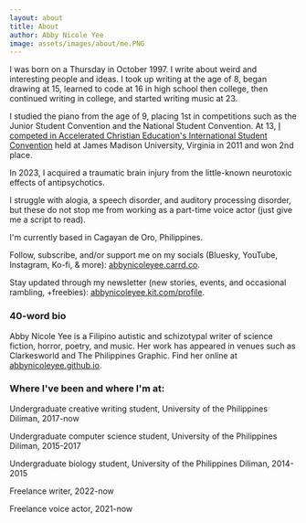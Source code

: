 ```yaml
---
layout: about
title: About
author: Abby Nicole Yee
image: assets/images/about/me.PNG
---
```


<p class="paragraph-lg">I was born on a Thursday in October 1997. I write about weird and interesting people and ideas. I took up writing at the age of 8<span class='footnote' data-toggle="tooltip" title="journaling"></span>, began drawing at 15<span class='footnote' data-toggle="tooltip" title="realistic portraits"></span>, learned to code at 16 in high school<span class='footnote' data-toggle="tooltip"
          title="HTML/CSS"></span> then college<span class='footnote' data-toggle="tooltip" title="C, Python, Java"></span>, then continued writing in college<span class='footnote' data-toggle="tooltip" title="confessional poetry, speculative fiction"></span>, and started writing music<span class='footnote' data-toggle="tooltip" title="MuseScore, Ableton"></span> at 23.</p> 
<p class="paragraph-lg">I studied the piano from the age of 9, placing 1st in competitions such as the Junior Student Convention and the National Student Convention. At 13, <a href="https://youtu.be/IfowDv_kQPA">I competed in Accelerated Christian Education's International Student Convention</a> held at James Madison University, Virginia in 2011 and won 2nd place. </p>

<p class="paragraph-lg">In 2023, I acquired a traumatic brain injury from the little-known neurotoxic effects<span class='footnote' data-toggle="tooltip" title="Dare I say, lobotomy-like"></span> of antipsychotics.</p>
<p class="paragraph-lg">I struggle with alogia, a speech disorder, and auditory processing disorder, but these do not stop me from working as a part-time voice actor (just give me a script to read).</p>
<p class="paragraph-lg">I'm currently based in Cagayan de Oro, Philippines.</p> 
<p class="paragraph-lg">Follow, subscribe, and/or support me on my socials (Bluesky, YouTube, Instagram, Ko-fi, & more): <a href="https://abbynicoleyee.carrd.co">abbynicoleyee.carrd.co</a>.</p>
<p class="paragraph-lg">Stay updated through my newsletter (new stories, events, and occasional rambling, +freebies): <a href="https://abbynicoleyee.kit.com/profile">abbynicoleyee.kit.com/profile</a>.</p>

<h3>40-word bio</h3>

<p class="paragraph-lg">Abby Nicole Yee is a Filipino autistic and schizotypal writer of science fiction, horror, poetry, and music. Her work has appeared in venues such as Clarkesworld and The Philippines Graphic. Find her online at <a href="https://abbynicoleyee.github.io">abbynicoleyee.github.io</a>.</p>

<h3>Where I've been and where I'm at:</h3>
<p class="paragraph-lg">Undergraduate creative writing student, University of the Philippines Diliman, 2017-now<span class='footnote' data-toggle="tooltip" title="A lot of breaks, INCs, and course repeats because of my illnesses"></span> </p>
<p class="paragraph-lg">Undergraduate computer science student, University of the Philippines Diliman, 2015-2017</p>
<p class="paragraph-lg">Undergraduate biology student, University of the Philippines Diliman, 2014-2015</p>
<p class="paragraph-lg">Freelance writer, 2022-now</p>
<p class="paragraph-lg">Freelance voice actor, 2021-now</p>
